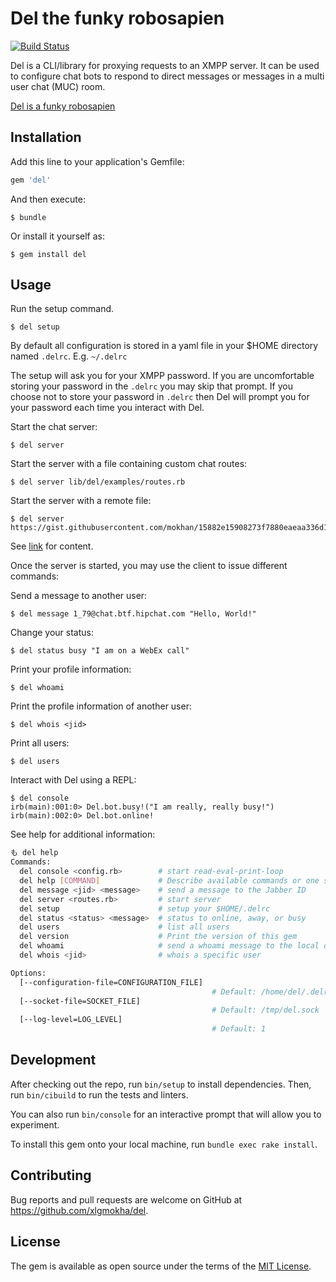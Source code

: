 # Del the funky robosapien

[![Build Status](https://travis-ci.org/mokhan/del.svg?branch=master)](https://travis-ci.org/mokhan/del)

Del is a CLI/library for proxying requests to an XMPP server. It
can be used to configure chat bots to respond to direct messages or
messages in a multi user chat (MUC) room.

[Del is a funky robosapien](https://www.delhiero.com/)

## Installation

Add this line to your application's Gemfile:

```ruby
gem 'del'
```

And then execute:

    $ bundle

Or install it yourself as:

    $ gem install del

## Usage

Run the setup command.

    $ del setup

By default all configuration is stored in a yaml file in your $HOME
directory named `.delrc`. E.g. `~/.delrc`

The setup will ask you for your XMPP password. If you are uncomfortable
storing your password in the `.delrc` you may skip that prompt. If you
choose not to store your password in `.delrc` then Del will prompt you
for your password each time you interact with Del.

Start the chat server:

    $ del server

Start the server with a file containing custom chat routes:

    $ del server lib/del/examples/routes.rb

Start the server with a remote file:

    $ del server https://gist.githubusercontent.com/mokhan/15882e15908273f7880eaeaa336d12d9/raw/a54db41e7824315b63b3e4e88df5c2f74ce27e30/routes.rb

See [link](https://gist.githubusercontent.com/mokhan/15882e15908273f7880eaeaa336d12d9/raw/a54db41e7824315b63b3e4e88df5c2f74ce27e30/routes.rb) for content.

Once the server is started, you may use the client to issue different commands:

Send a message to another user:

    $ del message 1_79@chat.btf.hipchat.com "Hello, World!"

Change your status:

    $ del status busy "I am on a WebEx call"

Print your profile information:

    $ del whoami

Print the profile information of another user:

    $ del whois <jid>

Print all users:

    $ del users

Interact with Del using a REPL:

    $ del console
    irb(main):001:0> Del.bot.busy!("I am really, really busy!")
    irb(main):002:0> Del.bot.online!

See help for additional information:

```bash
も del help
Commands:
  del console <config.rb>        # start read-eval-print-loop
  del help [COMMAND]             # Describe available commands or one specific command
  del message <jid> <message>    # send a message to the Jabber ID
  del server <routes.rb>         # start server
  del setup                      # setup your $HOME/.delrc
  del status <status> <message>  # status to online, away, or busy
  del users                      # list all users
  del version                    # Print the version of this gem
  del whoami                     # send a whoami message to the local del server
  del whois <jid>                # whois a specific user

Options:
  [--configuration-file=CONFIGURATION_FILE]
                                             # Default: /home/del/.delrc
  [--socket-file=SOCKET_FILE]
                                             # Default: /tmp/del.sock
  [--log-level=LOG_LEVEL]
                                             # Default: 1
```

## Development

After checking out the repo, run `bin/setup` to install dependencies.
Then, run `bin/cibuild` to run the tests and linters.

You can also run `bin/console` for an interactive prompt that will allow you to experiment.

To install this gem onto your local machine, run `bundle exec rake install`.

## Contributing

Bug reports and pull requests are welcome on GitHub at https://github.com/xlgmokha/del.

## License

The gem is available as open source under the terms of the [MIT License](https://opensource.org/licenses/MIT).
